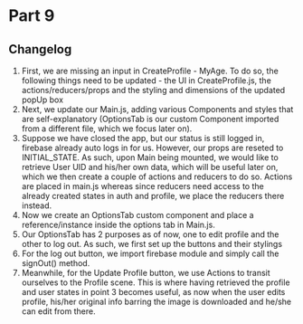 # Part 9
## Changelog
1. First, we are missing an input in CreateProfile - MyAge. To do so, the following things need to be updated - the UI in CreateProfile.js, the actions/reducers/props and the styling and dimensions of the updated popUp box
2. Next, we update our Main.js, adding various Components and styles that are self-explanatory (OptionsTab is our custom Component imported from a different file, which we focus later on).
3. Suppose we have closed the app, but our status is still logged in, firebase already auto logs in for us. However, our props are reseted to INITIAL_STATE. As such, upon Main being mounted, we would like to retrieve User UID and his/her own data, which will be useful later on, which we then create a couple of actions and reducers to do so. Actions are placed in main.js whereas since reducers need access to the already created states in auth and profile, we place the reducers there instead.
4. Now we create an OptionsTab custom component and place a reference/instance inside the options tab in Main.js.
5. Our OptionsTab has 2 purposes as of now, one to edit profile and the other to log out. As such, we first set up the buttons and their stylings
6. For the log out button, we import firebase module and simply call the signOut() method.
7. Meanwhile, for the Update Profile button, we use Actions to transit ourselves to the Profile scene. This is where having retrieved the profile and user states in point 3 becomes useful, as now when the user edits profile, his/her original info barring the image is downloaded and he/she can edit from there.
